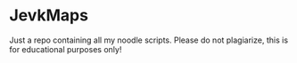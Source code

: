 # JevkMaps
Just a repo containing all my noodle scripts. Please do not plagiarize, this is for educational purposes only!
